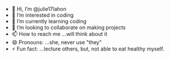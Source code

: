 - 👋 Hi, I’m @julie17lahon
- 👀 I’m interested in coding
- 🌱 I’m currently learning coding
- 💞️ I’m looking to collaborate on making projects
- 📫 How to reach me ...will think about it
- 😄 Pronouns: ...she, never use "they"
- ⚡ Fun fact: ...lecture others, but, not able to eat healthy myself.

<!---
julie17lahon/julie17lahon is a ✨ special ✨ repository because its `README.md` (this file) appears on your GitHub profile.
You can click the Preview link to take a look at your changes.
--->
